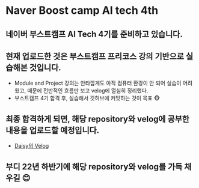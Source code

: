 # Naver Boost camp AI tech 4th

## 네이버 부스트캠프 AI Tech 4기를 준비하고 있습니다.
## 현재 업로드한 것은 부스트캠프 프리코스 강의 기반으로 실습해본 것입니다.
- Module and Project 강의는 안타깝게도 아직 컴퓨터 환경이 안 되어 실습이 어려웠고, 때문에 전반적인 흐름만 보고 velog에 열심히 정리했다.
- 부스트캠프 4기 합격 후, 실습해서 깃허브에 커밋하는 것이 목표 🐵
## 최종 합격하게 되면, 해당 repository와 velog에 공부한 내용을 업로드할 예정입니다.
- [Daisy의 Velog](https://velog.io/@leejy1373)

## 부디 22년 하반기에 해당 repository와 velog를 가득 채우길 😊
